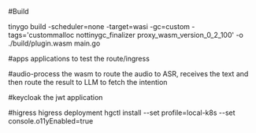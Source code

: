 #Build

tinygo build -scheduler=none -target=wasi -gc=custom -tags='custommalloc nottinygc_finalizer proxy_wasm_version_0_2_100' -o ./build/plugin.wasm main.go

#apps
applications to test the route/ingress

#audio-process
the wasm to route the audio to ASR, receives the text and then route the result to LLM to fetch the intention

#keycloak
the jwt application

#higress
higress deployment
hgctl install --set profile=local-k8s --set console.o11yEnabled=true